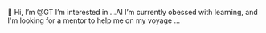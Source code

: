 👋 Hi, I’m @GT
 I’m interested in ...AI
 I’m currently obessed with learning, and I'm looking for a mentor to help me on my voyage  ...  


<!---
groupthinking/groupthinking is a ✨ special ✨ repository because its `README.md` (this file) appears on your GitHub profile.
You can click the Preview link to take a look at your changes.
--->
